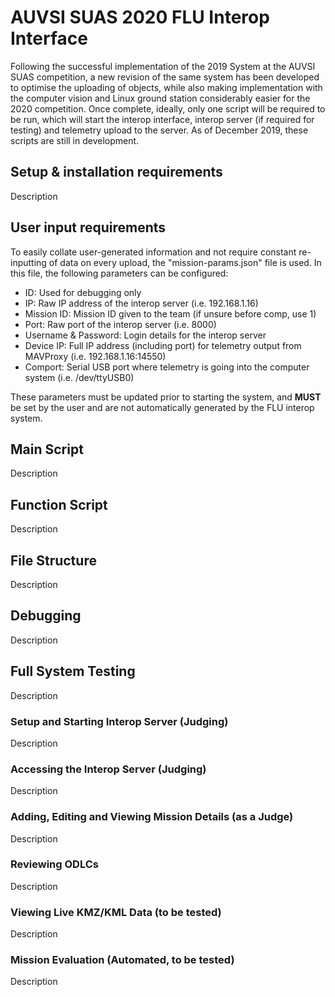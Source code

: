 # AUVSI SUAS 2020 FLU Interop Interface
Following the successful implementation of the 2019 System at the AUVSI SUAS competition, a new revision of the same system has been developed to optimise the uploading of objects, while also making implementation with the computer vision and Linux ground station considerably easier for the 2020 competition. Once complete, ideally, only one script will be required to be run, which will start the interop interface, interop server (if required for testing) and telemetry upload to the server. As of December 2019, these scripts are still in development.

## Setup & installation requirements
Description

## User input requirements
To easily collate user-generated information and not require constant re-inputting of data on every upload, the "mission-params.json" file is used. In this file, the following parameters can be configured:
- ID: Used for debugging only
- IP: Raw IP address of the interop server (i.e. 192.168.1.16)
- Mission ID: Mission ID given to the team (if unsure before comp, use 1)
- Port: Raw port of the interop server (i.e. 8000)
- Username & Password: Login details for the interop server
- Device IP: Full IP address (including port) for telemetry output from MAVProxy (i.e. 192.168.1.16:14550)
- Comport: Serial USB port where telemetry is going into the computer system (i.e. /dev/ttyUSB0)

These parameters must be updated prior to starting the system, and **MUST** be set by the user and are not automatically generated by the FLU interop system.

## Main Script
Description

## Function Script
Description

## File Structure
Description

## Debugging
Description

## Full System Testing
Description

### Setup and Starting Interop Server (Judging)
Description

### Accessing the Interop Server (Judging)
Description

### Adding, Editing and Viewing Mission Details (as a Judge)
Description

### Reviewing ODLCs
Description

### Viewing Live KMZ/KML Data (to be tested)
Description

### Mission Evaluation (Automated, to be tested)
Description
